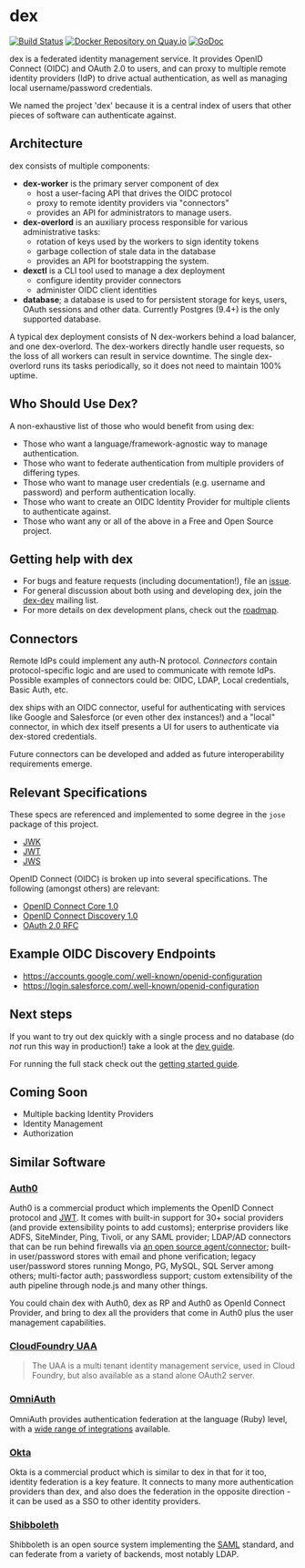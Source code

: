 # dex


[![Build Status](https://travis-ci.org/coreos/dex.png?branch=master)](https://travis-ci.org/coreos/dex)
[![Docker Repository on Quay.io](https://quay.io/repository/coreos/dex/status?token=2e772caf-ea17-45d5-8455-8fcf39dae6e1 "Docker Repository on Quay.io")](https://quay.io/repository/coreos/dex)
[![GoDoc](https://godoc.org/github.com/coreos/dex?status.svg)](https://godoc.org/github.com/coreos/dex)

dex is a federated identity management service. It provides OpenID Connect (OIDC) and OAuth 2.0 to users, and can proxy to multiple remote identity providers (IdP) to drive actual authentication, as well as managing local username/password credentials.

We named the project 'dex' because it is a central index of users that other pieces of software can authenticate against.


## Architecture

dex consists of multiple components:

- **dex-worker** is the primary server component of dex
	- host a user-facing API that drives the OIDC protocol
	- proxy to remote identity providers via "connectors"
	- provides an API for administrators to manage users.
- **dex-overlord** is an auxiliary process responsible for various administrative tasks:
	- rotation of keys used by the workers to sign identity tokens
	- garbage collection of stale data in the database
	- provides an API for bootstrapping the system.
- **dexctl** is a CLI tool used to manage a dex deployment
	- configure identity provider connectors
	- administer OIDC client identities
- **database**; a database is used to for persistent storage for keys, users,
  OAuth sessions and other data. Currently Postgres (9.4+) is the only supported
  database.

A typical dex deployment consists of N dex-workers behind a load balancer, and one dex-overlord.
The dex-workers directly handle user requests, so the loss of all workers can result in service downtime.
The single dex-overlord runs its tasks periodically, so it does not need to maintain 100% uptime.

## Who Should Use Dex?

A non-exhaustive list of those who would benefit from using dex:

- Those who want a language/framework-agnostic way to manage authentication.
- Those who want to federate authentication from multiple providers of differing types.
- Those who want to manage user credentials (e.g. username and password) and perform authentication locally.
- Those who want to create an OIDC Identity Provider for multiple clients to authenticate against.
- Those who want any or all of the above in a Free and Open Source project.

## Getting help with dex

* For bugs and feature requests (including documentation!), file an [issue](https://github.com/coreos/dex/issues).
* For general discussion about both using and developing dex, join the [dex-dev](https://groups.google.com/forum/#!forum/dex-dev) mailing list.
* For more details on dex development plans, check out the [roadmap](https://github.com/coreos/dex/blob/master/Documentation/roadmap.md).

## Connectors

Remote IdPs could implement any auth-N protocol. *Connectors* contain protocol-specific logic and are used to communicate with remote IdPs. Possible examples of connectors could be: OIDC, LDAP, Local credentials, Basic Auth, etc.

dex ships with an OIDC connector, useful for authenticating with services like Google and Salesforce (or even other dex instances!) and a "local" connector, in which dex itself presents a UI for users to authenticate via dex-stored credentials.

Future connectors can be developed and added as future interoperability requirements emerge.

## Relevant Specifications

These specs are referenced and implemented to some degree in the `jose` package of this project.

- [JWK](https://tools.ietf.org/html/draft-ietf-jose-json-web-key-36)
- [JWT](https://tools.ietf.org/html/draft-ietf-oauth-json-web-token-30)
- [JWS](https://tools.ietf.org/html/draft-jones-json-web-signature-04)

OpenID Connect (OIDC) is broken up into several specifications. The following (amongst others) are relevant:

- [OpenID Connect Core 1.0](https://openid.net/specs/openid-connect-core-1_0.html)
- [OpenID Connect Discovery 1.0](https://openid.net/specs/openid-connect-discovery-1_0.html)
- [OAuth 2.0 RFC](https://tools.ietf.org/html/rfc6749)

## Example OIDC Discovery Endpoints

- https://accounts.google.com/.well-known/openid-configuration
- https://login.salesforce.com/.well-known/openid-configuration

## Next steps

If you want to try out dex quickly with a single process and no database (do *not* run this way in production!) take a look at the [dev guide][dev-guide].

For running the full stack check out the [getting started guide][getting-started].

[getting-started]: https://github.com/coreos/dex/blob/master/Documentation/getting-started.md
[dev-guide]: https://github.com/coreos/dex/blob/master/Documentation/dev-guide.md

## Coming Soon

- Multiple backing Identity Providers
- Identity Management
- Authorization

## Similar Software

### [Auth0](https://auth0.com)

Auth0 is a commercial product which implements the OpenID Connect protocol and [JWT](http://jwt.io). It comes with built-in support for 30+ social providers (and provide extensibility points to add customs); enterprise providers like ADFS, SiteMinder, Ping, Tivoli, or any SAML provider; LDAP/AD connectors that can be run behind firewalls via [an open source agent/connector](https://github.com/auth0/ad-ldap-connector); built-in user/password stores with email and phone verification; legacy user/password stores running Mongo, PG, MySQL, SQL Server among others; multi-factor auth; passwordless support; custom extensibility of the auth pipeline through node.js and many other things.

You could chain dex with Auth0, dex as RP and Auth0 as OpenId Connect Provider, and bring to dex all the providers that come in Auth0 plus the user management capabilities.

### [CloudFoundry UAA](https://github.com/cloudfoundry/uaa)

>The UAA is a multi tenant identity management service, used in Cloud Foundry, but also available as a stand alone OAuth2 server.

### [OmniAuth](https://github.com/intridea/omniauth)

OmniAuth provides authentication federation at the language (Ruby) level, with a [wide range of integrations](https://github.com/intridea/omniauth/wiki/List-of-Strategies) available.

### [Okta](http://developer.okta.com/product/)

Okta is a commercial product which is similar to dex in that for it too, identity federation is a key feature. It connects to many more authentication providers than dex, and also does the federation in the opposite direction - it can be used as a SSO to other identity providers.

### [Shibboleth](https://shibboleth.net/)

Shibboleth is an open source system implementing the [SAML](https://www.oasis-open.org/standards#samlv2.0) standard, and can federate from a variety of backends, most notably LDAP.
